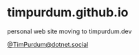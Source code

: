 # timpurdum.github.io
personal web site moving to timpurdum.dev

<a href="https://dotnet.social/@TimPurdum" rel="me">@TimPurdum@dotnet.social</a>
